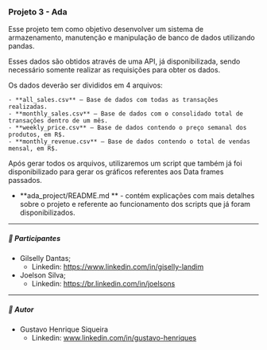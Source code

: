 ### Projeto 3 - Ada

Esse projeto tem como objetivo desenvolver um sistema de armazenamento, manutenção e manipulação de banco de dados utilizando pandas. 

Esses dados são obtidos através de uma API, já disponibilizada, sendo necessário somente realizar as requisições para obter os dados.

Os dados deverão ser divididos em 4 arquivos: 

	- **all_sales.csv** – Base de dados com todas as transações realizadas.	
	- **monthly_sales.csv** – Base de dados com o consolidado total de transações dentro de um mês.
	- **weekly_price.csv** – Base de dados contendo o preço semanal dos produtos, em R$.
	- **monthly_revenue.csv** – Base de dados contendo o total de vendas mensal, em R$. 

Após gerar todos os arquivos, utilizaremos um script que também já foi disponibilizado para gerar os gráficos referentes aos Data frames passados. 

- **ada_project/README.md ** - contém explicações com mais detalhes sobre o projeto e referente ao funcionamento dos scripts que já foram disponibilizados. 

____

##### :busts_in_silhouette: Participantes

- Gilselly Dantas;
  - Linkedin: https://www.linkedin.com/in/giselly-landim
- Joelson Silva;
  - Linkedin: https://br.linkedin.com/in/joelsons

_____

##### :man: Autor

- Gustavo Henrique Siqueira
  - Linkedin: www.linkedin.com/in/gustavo-henriques

